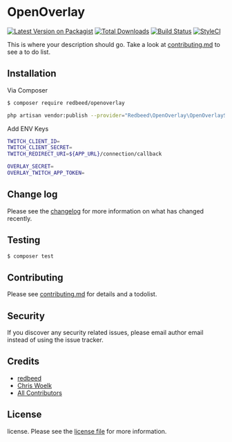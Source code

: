 # OpenOverlay

[![Latest Version on Packagist][ico-version]][link-packagist]
[![Total Downloads][ico-downloads]][link-downloads]
[![Build Status][ico-travis]][link-travis]
[![StyleCI][ico-styleci]][link-styleci]

This is where your description should go. Take a look at [contributing.md](contributing.md) to see a to do list.

## Installation

Via Composer

``` bash
$ composer require redbeed/openoverlay
```

``` bash
php artisan vendor:publish --provider="Redbeed\OpenOverlay\OpenOverlayServiceProvider"
```

Add ENV Keys

``` bash
TWITCH_CLIENT_ID=
TWITCH_CLIENT_SECRET=
TWITCH_REDIRECT_URI=${APP_URL}/connection/callback

OVERLAY_SECRET=
OVERLAY_TWITCH_APP_TOKEN=
```

## Change log

Please see the [changelog](changelog.md) for more information on what has changed recently.

## Testing

``` bash
$ composer test
```

## Contributing

Please see [contributing.md](contributing.md) for details and a todolist.

## Security

If you discover any security related issues, please email author email instead of using the issue tracker.

## Credits

- [redbeed][link-author]
- [Chris Woelk][link-author-chris]
- [All Contributors][link-contributors]

## License

license. Please see the [license file](license.md) for more information.

[ico-version]: https://img.shields.io/packagist/v/redbeed/openoverlay.svg?style=flat-square
[ico-downloads]: https://img.shields.io/packagist/dt/redbeed/openoverlay.svg?style=flat-square
[ico-travis]: https://img.shields.io/travis/redbeed/openoverlay/master.svg?style=flat-square
[ico-styleci]: https://styleci.io/repos/12345678/shield

[link-packagist]: https://packagist.org/packages/redbeed/openoverlay
[link-downloads]: https://packagist.org/packages/redbeed/openoverlay
[link-travis]: https://travis-ci.org/redbeed/openoverlay
[link-styleci]: https://styleci.io/repos/12345678
[link-author]: https://github.com/redbeed
[link-author-chris]: https://github.com/redbeed
[link-contributors]: ../../contributors
